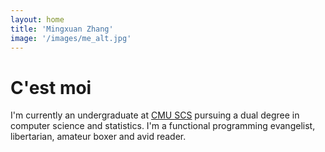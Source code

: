 ```yaml
---
layout: home
title: 'Mingxuan Zhang'
image: '/images/me_alt.jpg'
---
```


# C'est moi

I'm currently an undergraduate at [CMU SCS](https://www.scs.cmu.edu) pursuing a dual degree in computer science and statistics. 
I'm a functional programming evangelist, libertarian, amateur boxer and avid reader.
